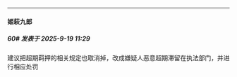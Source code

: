 ﻿
*****

####  姬萩九郎  
##### 60#       发表于 2025-9-19 11:29

建议把超期羁押的相关规定也取消掉，改成嫌疑人恶意超期滞留在执法部门，并进行相应处罚

